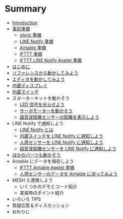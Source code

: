 # Summary

- [Introduction](README.md)
- [事前準備](00-preparation/README.md)
  - [obniz 準備](00-preparation/00-obniz.md)
  - [LINE Notify 準備](00-preparation/01-line-notify.md)
  - [Airtable 準備](00-preparation/02-airtable.md)
  - [IFTTT 準備](00-preparation/03-01-ifttt.md)
  - [IFTTT LINE Notify Applet 準備](00-preparation/03-02-line-notify-applet.md)
- [はじめに](01-introduction.md)
- [リファレンスから動かしてみよう](02-reference)
- [エディタを動かしてみよう](03-editor.md)
- [内蔵ディスプレイ](04-display.md)
- [内蔵スイッチ](05-switch.md)
- スターターキットを動かそう
  - [LED 信号を光らせよう](06-01-led.md)
  - [サーボモーターを動かそう](06-02-servo.md)
  - [超音波距離センサーの距離を表示しよう](06-03-ultra-sonic.md)
- LINE Notify で通知しよう
  - [LINE Notify とは](07-01-line-notify.md)
  - [内蔵スイッチを LINE Notify に通知しよう](07-02-line-notify-and-switch.md)
  - [人感センサーを LINE Notify に通知しよう](07-03-line-notify-and-pir-sensor.md)
  - [超音波距離センサーを LINE Notify に通知しよう](07-04-line-notify-ultra-sonic.md)
- [ほかのパーツも動かそう](08-other-parts.md)
- Airtable にデータを保存しよう
  - [IFTTT Airtable Applet 準備](09-01-airtable-applet.md)
  - [人感センサーのデータを Airtable に送ってみよう](09-02-pir-sensor-airtable-record.md)
- MESH と連携しよう
  - いくつかのデモとコード紹介
  - 実装時のポイント紹介
- いろいろ TIPS
- 質疑応答＆ディスカッション
- おわりに